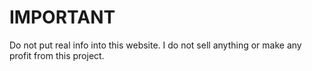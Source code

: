 # IMPORTANT

Do not put real info into this website.
I do not sell anything or make any profit from this project.

